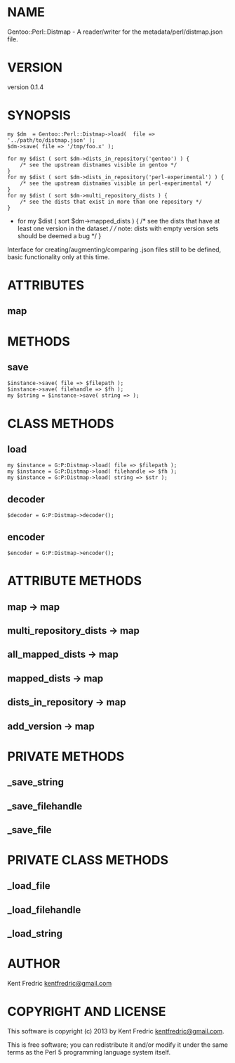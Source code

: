 # NAME

Gentoo::Perl::Distmap - A reader/writer for the metadata/perl/distmap.json file.

# VERSION

version 0.1.4

# SYNOPSIS

	my $dm  = Gentoo::Perl::Distmap->load(  file => '../path/to/distmap.json' );
	$dm->save( file => '/tmp/foo.x' );

	for my $dist ( sort $dm->dists_in_repository('gentoo') ) {
		/* see the upstream distnames visible in gentoo */
	}
	for my $dist ( sort $dm->dists_in_repository('perl-experimental') ) {
		/* see the upstream distnames visible in perl-experimental */
	}
	for my $dist ( sort $dm->multi_repository_dists ) {
		/* see the dists that exist in more than one repository */
	}
-	for my $dist ( sort $dm->mapped_dists ) {
		/* see the dists that have at least one version in the dataset */
		/* note: dists with empty version sets should be deemed a bug  */
	}

Interface for creating/augmenting/comparing .json files still to be defined, basic functionality only at this time.

# ATTRIBUTES

## map

# METHODS

## save

	$instance->save( file => $filepath );
	$instance->save( filehandle => $fh );
	my $string = $instance->save( string => );

# CLASS METHODS

## load

	my $instance = G:P:Distmap->load( file => $filepath );
	my $instance = G:P:Distmap->load( filehandle => $fh );
	my $instance = G:P:Distmap->load( string => $str );

## decoder

	$decoder = G:P:Distmap->decoder();

## encoder

	$encoder = G:P:Distmap->encoder();

# ATTRIBUTE METHODS

## map -> map

## multi\_repository\_dists -> map

## all\_mapped\_dists -> map

## mapped\_dists -> map

## dists\_in\_repository -> map

## add\_version -> map

# PRIVATE METHODS

## \_save\_string

## \_save\_filehandle

## \_save\_file

# PRIVATE CLASS METHODS

## \_load\_file

## \_load\_filehandle

## \_load\_string

# AUTHOR

Kent Fredric <kentfredric@gmail.com>

# COPYRIGHT AND LICENSE

This software is copyright (c) 2013 by Kent Fredric <kentfredric@gmail.com>.

This is free software; you can redistribute it and/or modify it under
the same terms as the Perl 5 programming language system itself.

